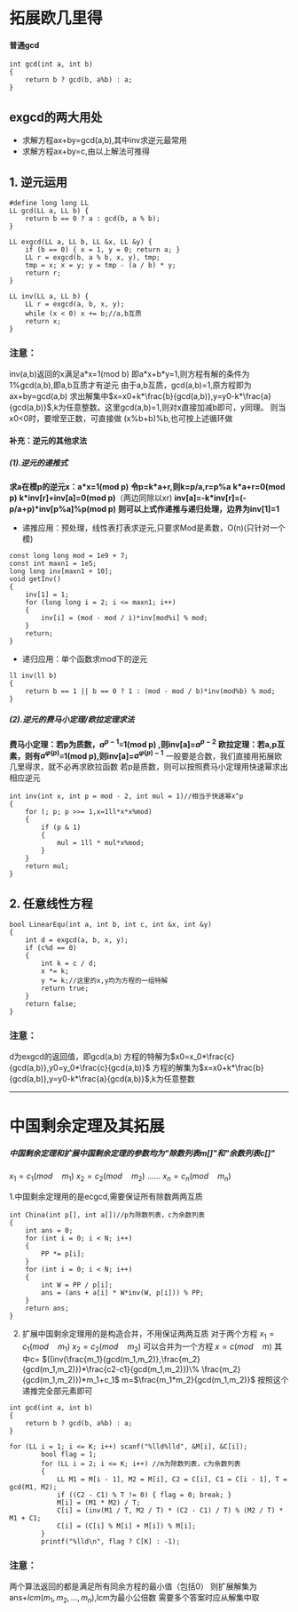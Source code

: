 # 拓展欧几里得

#### 普通gcd
```
int gcd(int a, int b)
{
	return b ? gcd(b, a%b) : a;
}
```

## exgcd的两大用处
* 求解方程ax+by=gcd(a,b),其中inv求逆元最常用
* 求解方程ax+by=c,由以上解法可推得

## 1. 逆元运用
```
#define long long LL
LL gcd(LL a, LL b) {
	return b == 0 ? a : gcd(b, a % b);
}

LL exgcd(LL a, LL b, LL &x, LL &y) {
	if (b == 0) { x = 1, y = 0; return a; }
	LL r = exgcd(b, a % b, x, y), tmp;
	tmp = x; x = y; y = tmp - (a / b) * y;
	return r;
}

LL inv(LL a, LL b) {
	LL r = exgcd(a, b, x, y);
	while (x < 0) x += b;//a,b互质
	return x;
}
```

### 注意：
inv(a,b)返回的x满足a*x=1(mod b)
即a\*x+b\*y=1,则方程有解的条件为1%gcd(a,b),即a,b互质才有逆元
由于a,b互质，gcd(a,b)=1,原方程即为ax+by=gcd(a,b)
求出解集中$x=x0+k*\frac{b}{gcd(a,b)},y=y0-k*\frac{a}{gcd(a,b)}$,k为任意整数。这里gcd(a,b)=1,则对x直接加减b即可，y同理。
则当x0<0时，要增至正数，可直接做 (x%b+b)%b,也可按上述循环做


#### 补充：逆元的其他求法


##### (1).逆元的递推式
**求a在模p的逆元x：a*x=1(mod p)**
**令p=k*a+r,则k=p/a,r=p%a**
**k*a+r=0(mod p)**
**k*inv[r]+inv[a]=0(mod p)**（两边同除以xr)
**inv[a]=-k\*inv[r]=(-p/a+p)\*inv[p%a]%p(mod p)**
**则可以上式作递推与递归处理，边界为inv[1]=1**

* 递推应用：预处理，线性表打表求逆元,只要求Mod是素数，O(n)(只针对一个模)
```
const long long mod = 1e9 + 7;
const int maxn1 = 1e5;
long long inv[maxn1 + 10];
void getInv()
{
	inv[1] = 1;
	for (long long i = 2; i <= maxn1; i++)
	{
		inv[i] = (mod - mod / i)*inv[mod%i] % mod;
	}
	return;
}
```

* 递归应用：单个函数求mod下的逆元
```
ll inv(ll b) 
{ 
	return b == 1 || b == 0 ? 1 : (mod - mod / b)*inv(mod%b) % mod; 
}
```

##### (2).逆元的费马小定理/欧拉定理求法
**费马小定理：若p为质数，$a^{p-1}$&equiv;1(mod p) ,则inv[a]=$a^{p-2}$**
**欧拉定理：若a,p互素，则有$a^{\varphi(p)}$&equiv;1(mod p),则inv[a]=$a^{\varphi(p)-1}$**
一般要是合数，我们直接用拓展欧几里得求，就不必再求欧拉函数
若p是质数，则可以按照费马小定理用快速幂求出相应逆元
```
int inv(int x, int p = mod - 2, int mul = 1)//相当于快速幂x^p
{
	for (; p; p >>= 1,x=1ll*x*x%mod)
	{
		if (p & 1)
		{
			mul = 1ll * mul*x%mod;
		}
	}
	return mul;
}
```
## 2. 任意线性方程

```
bool LinearEqu(int a, int b, int c, int &x, int &y)
{
	int d = exgcd(a, b, x, y);
	if (c%d == 0)
	{
		int k = c / d;
		x *= k;
		y *= k;//这里的x,y均为方程的一组特解
		return true;
	}
	return false;
}
```
### 注意：
d为exgcd的返回值，即gcd(a,b)
方程的特解为$x0=x_0*\frac{c}{gcd(a,b)},y0=y_0*\frac{c}{gcd(a,b)}$
方程的解集为$x=x0+k*\frac{b}{gcd(a,b)},y=y0-k*\frac{a}{gcd(a,b)}$,k为任意整数

---

# 中国剩余定理及其拓展

##### 中国剩余定理和扩展中国剩余定理的参数均为"除数列表m[]"和"余数列表c[]"
$x_1=c_1(mod\quad m_1)$
$x_2=c_2(mod\quad m_2)$
……
$x_n=c_n(mod\quad m_n)$


1.中国剩余定理用的是ecgcd,需要保证所有除数两两互质

```
int China(int p[], int a[])//p为除数列表，c为余数列表
{
	int ans = 0;
	for (int i = 0; i < N; i++)
	{
		PP *= p[i];
	}
	for (int i = 0; i < N; i++)
	{
		int W = PP / p[i];
		ans = (ans + a[i] * W*inv(W, p[i])) % PP;
	}
	return ans;
}
```

2. 扩展中国剩余定理用的是构造合并，不用保证两两互质
对于两个方程
$x_1=c_1(mod\quad m_1)$
$x_2=c_2(mod\quad m_2)$
可以合并为一个方程
$x=c(mod\quad m)$
其中c=
$((inv(\frac{m_1}{gcd(m_1,m_2)},\frac{m_2}{gcd(m_1,m_2)})*\frac{c2-c1}{gcd(m_1,m_2)})\% \frac{m_2}{gcd(m_1,m_2)})*m_1+c_1$
m=$\frac{m_1*m_2}{gcd(m_1,m_2)}$
按照这个递推完全部元素即可
```
int gcd(int a, int b)
{
	return b ? gcd(b, a%b) : a;
}

for (LL i = 1; i <= K; i++) scanf("%lld%lld", &M[i], &C[i]);
		bool flag = 1;
		for (LL i = 2; i <= K; i++) //m为除数列表，c为余数列表
		{
			LL M1 = M[i - 1], M2 = M[i], C2 = C[i], C1 = C[i - 1], T = gcd(M1, M2);
			if ((C2 - C1) % T != 0) { flag = 0; break; }
			M[i] = (M1 * M2) / T;
			C[i] = (inv(M1 / T, M2 / T) * (C2 - C1) / T) % (M2 / T) * M1 + C1;
			C[i] = (C[i] % M[i] + M[i]) % M[i];
		}
		printf("%lld\n", flag ? C[K] : -1);
```


### 注意：
两个算法返回的都是满足所有同余方程的最小值（包括0）
则扩展解集为ans+$lcm(m_1,m_2,\dots,m_n)$,lcm为最小公倍数
需要多个答案时应从解集中取